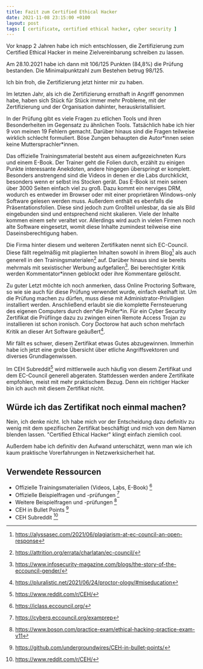 ```yaml
---
title: Fazit zum Certified Ethical Hacker
date: 2021-11-08 23:15:00 +0100
layout: post
tags: [ certificate, certified ethical hacker, cyber security ]
---
```


Vor knapp 2 Jahren habe ich mich entschlossen, die Zertifizierung zum Certified Ethical Hacker in meine Zielvereinbarung schreiben zu lassen.

Am 28.10.2021 habe ich dann mit 106/125 Punkten (84,8%) die Prüfung bestanden. Die Minimalpunktzahl zum Bestehen betrug 98/125.

Ich bin froh, die Zertifizierung jetzt hinter mir zu haben.

<!--more-->

Im letzten Jahr, als ich die Zertifizierung ernsthaft in Angriff genommen habe, haben sich Stück für Stück immer mehr Probleme, mit der Zertifizierung und der Organisation dahinter, herauskristallisiert.

In der Prüfung gibt es viele Fragen zu etlichen Tools und ihren Besonderheiten im Gegensatz zu ähnlichen Tools. Tatsächlich habe ich hier 9 von meinen 19 Fehlern gemacht. Darüber hinaus sind die Fragen teilweise wirklich schlecht formuliert. Böse Zungen behaupten die Autor\*innen seien keine Muttersprachler\*innen.

Das offizielle Trainingsmaterial besteht aus einem aufgezeichneten Kurs und einem E-Book. Der Trainer geht die Folien durch, erzählt zu einigen Punkte interessante Anekdoten, andere hingegen überspringt er komplett. Besonders anstrengend sind die Videos in denen er die Labs durchklickt, besonders wenn er selbst ins Stocken gerät. Das E-Book ist mein seinen über 3000 Seiten einfach viel zu groß. Dazu kommt ein nerviges DRM, wodurch es entweder im Browser oder mit einer proprietären Windows-only Software gelesen werden muss. Außerdem enthält es ebenfalls die Präsentationsfolien. Diese sind jedoch zum Großteil unlesbar, da sie als Bild eingebunden sind und entsprechend nicht skalieren. Viele der Inhalte kommen einem sehr veraltet vor. Allerdings wird auch in vielen Firmen noch alte Software eingesetzt, womit diese Inhalte zumindest teilweise eine Daseinsberechtigung haben.

Die Firma hinter diesem und weiteren Zertifikaten nennt sich EC-Council. Diese fällt regelmäßig mit plagiierten Inhalten sowohl in ihrem Blog[^1] als auch generell in den Trainingsmaterialen[^2] auf.
Darüber hinaus sind sie bereits mehrmals mit sexistischer Werbung aufgefallen[^3]. Bei berechtigter Kritik werden Kommentator\*innen geblockt oder ihre Kommentare gelöscht.

Zu guter Letzt möchte ich noch anmerken, dass Online Proctoring Software, so wie sie auch für diese Prüfung verwendet wurde, einfach ekelhaft ist. Um die Prüfung machen zu dürfen, muss diese mit Administrator-Priviligien installiert werden. Anschließend erlaubt sie die komplette Fernsteuerung des eigenen Computers durch den\*die Prüfer\*in. Für ein Cyber Security Zertifikat die Prüflinge dazu zu zwingen einen Remote Access Trojan zu installieren ist schon ironisch. Cory Doctorow hat auch schon mehrfach Kritik an dieser Art Software geäußert[^4].

Mir fällt es schwer, diesem Zertifikat etwas Gutes abzugewinnen. Immerhin habe ich jetzt eine grobe Übersicht über etliche Angriffsvektoren und diverses Grundlagenwissen.

Im CEH Subreddit[^5] wird mittlerweile auch häufig von diesem Zertifikat und dem EC-Council generell abgeraten. Stattdessen werden andere Zertifikate empfohlen, meist mit mehr praktischem Bezug. Denn ein richtiger Hacker bin ich auch mit diesem Zertifikat nicht.

## Würde ich das Zertifikat noch einmal machen?

Nein, ich denke nicht. Ich habe mich vor der Entscheidung dazu definitiv zu wenig mit dem spezifischen Zertifikat beschäftigt und mich von dem Namen blenden lassen. "Certified Ethical Hacker" klingt einfach ziemlich cool.

Außerdem habe ich definitiv den Aufwand unterschätzt, wenn man wie ich kaum praktische Vorerfahrungen in Netzwerksicherheit hat.

## Verwendete Ressourcen

* Offizielle Trainingsmaterialien (Videos, Labs, E-Book) [^6]
* Offizielle Beispielfragen und -prüfungen [^7]
* Weitere Beispielfragen und -prüfungen [^8]
* CEH in Bullet Points [^9]
* CEH Subreddit [^5]

[^1]: https://alyssasec.com/2021/06/plagiarism-at-ec-council-an-open-response
[^2]: https://attrition.org/errata/charlatan/ec-council/
[^3]: https://www.infosecurity-magazine.com/blogs/the-story-of-the-eccouncil-gender/
[^4]: https://pluralistic.net/2021/06/24/proctor-ology/#miseducation
[^5]: https://www.reddit.com/r/CEH/
[^6]: https://iclass.eccouncil.org/
[^7]: https://cyberq.eccouncil.org/examprep
[^8]: https://www.boson.com/practice-exam/ethical-hacking-practice-exam-v11
[^9]: https://github.com/undergroundwires/CEH-in-bullet-points/